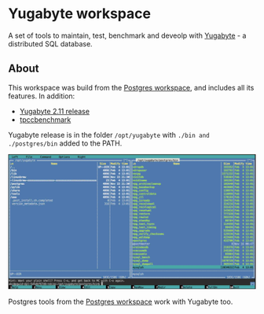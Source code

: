 # Yugabyte workspace

A set of tools to maintain, test, benchmark and deveolp with [Yugabyte](https://www.yugabyte.com/) - a distributed 
SQL database. 

## About 
This workspace was build from the [Postgres workspace](https://github.com/bluxmit/alnoda-workspaces/blob/main/workspaces/postgres-workspace/README.md), and 
includes all its features. In addition:
- [Yugabyte 2.11 release](https://github.com/yugabyte/yugabyte-db/releases)
- [tpccbenchmark](https://docs.yugabyte.com/latest/benchmark/tpcc-ysql/)

Yugabyte release is in the folder `/opt/yugabyte` with `./bin and ./postgres/bin` added to the PATH.  

<p align="center">
  <img src="./img/yugabyte-binaries.jpg" alt="mc">
</p>

Postgres tools from the [Postgres workspace](https://github.com/bluxmit/alnoda-workspaces/blob/main/workspaces/postgres-workspace/README.md) 
work with Yugabyte too.

